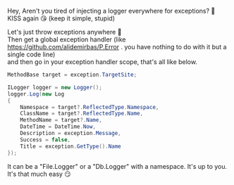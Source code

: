 Hey, Aren't you tired of injecting a logger everywhere for exceptions? 🤨  
KISS again 😘 (keep it simple, stupid)  

Let's just throw exceptions anywhere 🤪  
Then get a global exception handler (like https://github.com/alidemirbas/P.Error . you have nothing to do with it but a single code line)  
and then go in your exception handler scope, that's all like below.  
```csharp
MethodBase target = exception.TargetSite;

ILogger logger = new Logger();
logger.Log(new Log
{
    Namespace = target?.ReflectedType.Namespace,
    ClassName = target?.ReflectedType.Name,
    MethodName = target?.Name,
    DateTime = DateTime.Now,
    Description = exception.Message,
    Success = false,
    Title = exception.GetType().Name
});
```

It can be a "File.Logger" or a "Db.Logger" with a namespace. It's up to you.  
It's that much easy 😏  
